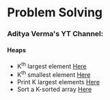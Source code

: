 # Problem Solving

### Aditya Verma's YT Channel:
#### Heaps
- K<sup>th</sup> largest element [Here](https://github.com/anjalikaushik20/Problem-solving/blob/master/Heaps/kthLargest.cpp)
- K<sup>th</sup> smallest element [Here](https://github.com/anjalikaushik20/Problem-solving/blob/master/Heaps/kthSmallest.cpp)
- Print K largest elements [Here](https://github.com/anjalikaushik20/Problem-solving/blob/master/Heaps/KLargestElements.cpp)
- Sort a K-sorted array [Here](https://github.com/anjalikaushik20/Problem-solving/blob/master/Heaps/KSortedArray.cpp)

